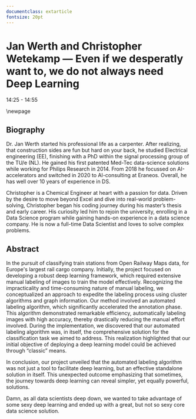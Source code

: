 ```yaml
---
documentclass: extarticle
fontsize: 20pt
---
```


# Jan Werth and Christopher Wetekamp — Even if we desperatly want to, we do not always need Deep Learning

14:25 - 14:55

\newpage

## Biography

Dr. Jan Werth started his professional life as a carpenter. After realizing, that construction sides are fun but hard on your back, he studied Electrical engineering (EE), finishing with a PhD within the signal processing group of the TU/e (NL).
He gained his first patented Med-Tec data-science solutions while working for Philips Research in 2014. From 2018 he focussed on AI-accelerators and switched in 2020 to AI-consulting at Eraneos. 
Overall, he has well over 10 years of experience in DS.

Christopher is a Chemical Engineer at heart with a passion for data. Driven by the desire to move beyond Excel and dive into real-world problem-solving, Christopher began his coding journey during his master’s thesis and early career. His curiosity led him to rejoin the university, enrolling in a Data Science program while gaining hands-on experience in a data science company. He is now a full-time Data Scientist and loves to solve complex problems.

## Abstract

In the pursuit of classifying train stations from Open Railway Maps data, for Europe's largest rail cargo company. Initially, the project focused on developing a robust deep learning framework, which required extensive manual labeling of images to train the model effectively. Recognizing the impracticality and time-consuming nature of manual labeling, we conceptualized an approach to expedite the labeling process using cluster algorithms and graph information.
Our method involved an automated labeling algorithm, which significantly accelerated the annotation phase. This algorithm demonstrated remarkable efficiency, automatically labeling images with high accuracy, thereby drastically reducing the manual effort involved. 
During the implementation, we discovered that our automated labeling algorithm was, in itself, the comprehensive solution for the classification task we aimed to address. This realization highlighted that our initial objective of deploying a deep learning model could be achieved through “classic” means.

In conclusion, our project unveiled that the automated labeling algorithm was not just a tool to facilitate deep learning, but an effective standalone solution in itself. This unexpected outcome emphasizing that sometimes, the journey towards deep learning can reveal simpler, yet equally powerful, solutions.

Damn, as all data scientists deep down, we wanted to take advantage of some sexy deep learning and ended up with a great, but not so sexy core data science solution.
